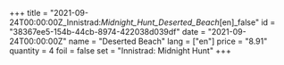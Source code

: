 +++
title = "2021-09-24T00:00:00Z_Innistrad:_Midnight_Hunt_Deserted_Beach_[en]_false"
id = "38367ee5-154b-44cb-8974-422038d039df"
date = "2021-09-24T00:00:00Z"
name = "Deserted Beach"
lang = ["en"]
price = "8.91"
quantity = 4
foil = false
set = "Innistrad: Midnight Hunt"
+++
